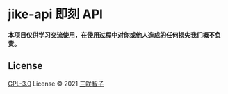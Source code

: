 # jike-api 即刻 API

**本项目仅供学习交流使用，在使用过程中对你或他人造成的任何损失我们概不负责。**

## License

[GPL-3.0](./LICENSE) License © 2021 [三咲智子](https://github.com/sxzz)
